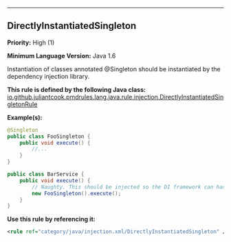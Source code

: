 ---
## DirectlyInstantiatedSingleton

**Priority:** High (1)

**Minimum Language Version:** Java 1.6

Instantiation of classes annotated @Singleton should be instantiated by the dependency injection library.

**This rule is defined by the following Java class:** [io.github.juliantcook.pmdrules.lang.java.rule.injection.DirectlyInstantiatedSingletonRule](https://github.com/juliantcook/pmd-rules/blob/master/src/main/java/io/github/juliantcook/pmdrules/lang/java/rule/injection/DirectlyInstantiatedSingletonRule.java)

**Example(s):**

``` java
@Singleton
public class FooSingleton {
    public void execute() {
        //...
    }
}

public class BarService {
    public void execute() {
        // Naughty. This should be injected so the DI framework can handle ensuring only one instance is created
        new FooSingleton().execute();
    }
}
```

**Use this rule by referencing it:**
``` xml
<rule ref="category/java/injection.xml/DirectlyInstantiatedSingleton" />
```


